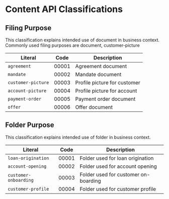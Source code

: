 Content API Classifications
===============

Filing Purpose
--------------

This classification explains intended use of document in business context.
Commonly used filing purposes are document, customer-picture

Literal            | Code  | Description
------------------------|--------|------------------------
`agreement`| 00001 | Agreement document
`mandate`| 00002 | Mandate document
`customer-picture`| 00003 | Profile picture for customer
`account-picture`| 00004 | Profile picture for account
`payment-order`| 00005 | Payment order document
`offer`| 00006 | Offer document

Folder Purpose
--------------

This classification explains intended use of folder in business context. 

Literal           | Code | Description
------------------------|--------|------------------------
`loan-origination`| 00001 | Folder used for loan origination
`account-opening`| 00002 | Folder used for account opening
`customer-onboarding`| 00003 | Folder used for customer on-boarding
`customer-profile`| 00004 | Folder used for customer profile
